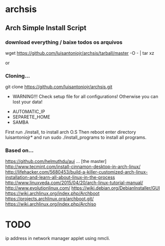 # archsis

## Arch Simple Install Script

### download everything / baixe todos os arquivos
wget https://github.com/luisantoniojr/archsis/tarball/master -O - | tar xz

or

### Cloning...
git clone https://github.com/luisantoniojr/archsis.git

* WARNING!!!
Check setup file for all configurations! Otherwise you can lost your data!

+ AUTOMATIC_IP
+ SEPARETE_HOME
+ SAMBA

First run ./install, to install arch O.S
Then reboot
enter directory luisantoniojr* and run sudo ./install_programs to install all programs.

### Based on...
https://github.com/helmuthdu/aui ... [the master]
http://www.tecmint.com/install-cinnamon-desktop-in-arch-linux/
http://lifehacker.com/5680453/build-a-killer-customized-arch-linux-installation-and-learn-all-about-linux-in-the-process
http://www.linuxveda.com/2015/04/20/arch-linux-tutorial-manual/
http://www.evolutionlinux.com/
https://wiki.debian.org/DebianInstaller/GUI
https://wiki.archlinux.org/index.php/Archboot
https://projects.archlinux.org/archboot.git/
https://wiki.archlinux.org/index.php/Archiso

# TODO
ip address in network manager applet using nmcli.
